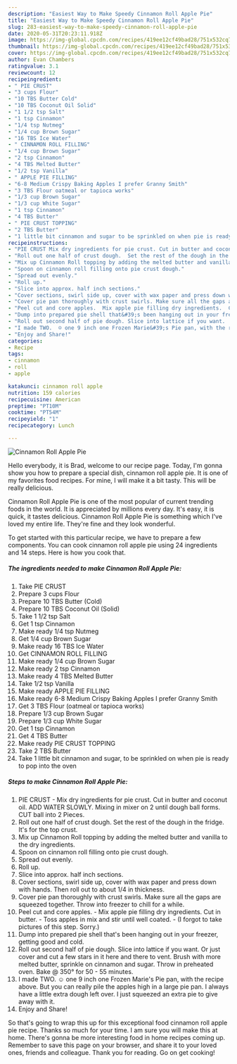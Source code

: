 ```yaml
---
description: "Easiest Way to Make Speedy Cinnamon Roll Apple Pie"
title: "Easiest Way to Make Speedy Cinnamon Roll Apple Pie"
slug: 283-easiest-way-to-make-speedy-cinnamon-roll-apple-pie
date: 2020-05-31T20:23:11.918Z
image: https://img-global.cpcdn.com/recipes/419ee12cf49bad28/751x532cq70/cinnamon-roll-apple-pie-recipe-main-photo.jpg
thumbnail: https://img-global.cpcdn.com/recipes/419ee12cf49bad28/751x532cq70/cinnamon-roll-apple-pie-recipe-main-photo.jpg
cover: https://img-global.cpcdn.com/recipes/419ee12cf49bad28/751x532cq70/cinnamon-roll-apple-pie-recipe-main-photo.jpg
author: Evan Chambers
ratingvalue: 3.1
reviewcount: 12
recipeingredient:
- " PIE CRUST"
- "3 cups Flour"
- "10 TBS Butter Cold"
- "10 TBS Coconut Oil Solid"
- "1 1/2 tsp Salt"
- "1 tsp Cinnamon"
- "1/4 tsp Nutmeg"
- "1/4 cup Brown Sugar"
- "16 TBS Ice Water"
- " CINNAMON ROLL FILLING"
- "1/4 cup Brown Sugar"
- "2 tsp Cinnamon"
- "4 TBS Melted Butter"
- "1/2 tsp Vanilla"
- " APPLE PIE FILLING"
- "6-8 Medium Crispy Baking Apples I prefer Granny Smith"
- "3 TBS Flour oatmeal or tapioca works"
- "1/3 cup Brown Sugar"
- "1/3 cup White Sugar"
- "1 tsp Cinnamon"
- "4 TBS Butter"
- " PIE CRUST TOPPING"
- "2 TBS Butter"
- "1 little bit cinnamon and sugar to be sprinkled on when pie is ready to pop into the oven"
recipeinstructions:
- "PIE CRUST Mix dry ingredients for pie crust. Cut in butter and coconut oil.  ADD WATER SLOWLY. Mixing in mixer on 2 until dough ball forms. CUT ball into 2 Pieces."
- "Roll out one half of crust dough.  Set the rest of the dough in the fridge. It&#39;s for the top crust."
- "Mix up Cinnamon Roll topping by adding the melted butter and vanilla to the dry ingredients."
- "Spoon on cinnamon roll filling onto pie crust dough."
- "Spread out evenly."
- "Roll up."
- "Slice into approx. half inch sections."
- "Cover sections, swirl side up, cover with wax paper and press down with hands. Then roll out to about 1/4 in thickness."
- "Cover pie pan thoroughly with crust swirls. Make sure all the gaps are squeezed together. Throw into freezer to chill for a while."
- "Peel cut and core apples.  Mix apple pie filling dry ingredients.  Cut in butter.  Toss apples in mix and stir until well coated.  (I forgot to take pictures of this step.  Sorry.)"
- "Dump into prepared pie shell that&#39;s been hanging out in your freezer, getting good and cold."
- "Roll out second half of pie dough. Slice into lattice if you want.  Or just cover and cut a few stars in it here and there to vent. Brush with more melted butter,  sprinkle on cinnamon and sugar. Throw in preheated oven. Bake @ 350° for 50 - 55 minutes."
- "I made TWO.  ☺ one 9 inch one Frozen Marie&#39;s Pie pan, with the recipe above. But you can really pile the apples high in a large pie pan.  I always have a little extra dough left over.  I just squeezed an extra pie to give away with it."
- "Enjoy and Share!"
categories:
- Recipe
tags:
- cinnamon
- roll
- apple

katakunci: cinnamon roll apple 
nutrition: 159 calories
recipecuisine: American
preptime: "PT10M"
cooktime: "PT54M"
recipeyield: "1"
recipecategory: Lunch

---
```



![Cinnamon Roll Apple Pie](https://img-global.cpcdn.com/recipes/419ee12cf49bad28/751x532cq70/cinnamon-roll-apple-pie-recipe-main-photo.jpg)

Hello everybody, it is Brad, welcome to our recipe page. Today, I'm gonna show you how to prepare a special dish, cinnamon roll apple pie. It is one of my favorites food recipes. For mine, I will make it a bit tasty. This will be really delicious.



Cinnamon Roll Apple Pie is one of the most popular of current trending foods in the world. It is appreciated by millions every day. It's easy, it is quick, it tastes delicious. Cinnamon Roll Apple Pie is something which I've loved my entire life. They're fine and they look wonderful.


To get started with this particular recipe, we have to prepare a few components. You can cook cinnamon roll apple pie using 24 ingredients and 14 steps. Here is how you cook that.

##### The ingredients needed to make Cinnamon Roll Apple Pie:

1. Take  PIE CRUST
1. Prepare 3 cups Flour
1. Prepare 10 TBS Butter (Cold)
1. Prepare 10 TBS Coconut Oil (Solid)
1. Take 1 1/2 tsp Salt
1. Get 1 tsp Cinnamon
1. Make ready 1/4 tsp Nutmeg
1. Get 1/4 cup Brown Sugar
1. Make ready 16 TBS Ice Water
1. Get  CINNAMON ROLL FILLING
1. Make ready 1/4 cup Brown Sugar
1. Make ready 2 tsp Cinnamon
1. Make ready 4 TBS Melted Butter
1. Take 1/2 tsp Vanilla
1. Make ready  APPLE PIE FILLING
1. Make ready 6-8 Medium Crispy Baking Apples I prefer Granny Smith
1. Get 3 TBS Flour (oatmeal or tapioca works)
1. Prepare 1/3 cup Brown Sugar
1. Prepare 1/3 cup White Sugar
1. Get 1 tsp Cinnamon
1. Get 4 TBS Butter
1. Make ready  PIE CRUST TOPPING
1. Take 2 TBS Butter
1. Take 1 little bit cinnamon and sugar, to be sprinkled on when pie is ready to pop into the oven




##### Steps to make Cinnamon Roll Apple Pie:

1. PIE CRUST - Mix dry ingredients for pie crust. Cut in butter and coconut oil.  ADD WATER SLOWLY. Mixing in mixer on 2 until dough ball forms. CUT ball into 2 Pieces.
1. Roll out one half of crust dough.  Set the rest of the dough in the fridge. It&#39;s for the top crust.
1. Mix up Cinnamon Roll topping by adding the melted butter and vanilla to the dry ingredients.
1. Spoon on cinnamon roll filling onto pie crust dough.
1. Spread out evenly.
1. Roll up.
1. Slice into approx. half inch sections.
1. Cover sections, swirl side up, cover with wax paper and press down with hands. Then roll out to about 1/4 in thickness.
1. Cover pie pan thoroughly with crust swirls. Make sure all the gaps are squeezed together. Throw into freezer to chill for a while.
1. Peel cut and core apples.  - Mix apple pie filling dry ingredients.  Cut in butter.  - Toss apples in mix and stir until well coated.  - (I forgot to take pictures of this step.  Sorry.)
1. Dump into prepared pie shell that&#39;s been hanging out in your freezer, getting good and cold.
1. Roll out second half of pie dough. Slice into lattice if you want.  Or just cover and cut a few stars in it here and there to vent. Brush with more melted butter,  sprinkle on cinnamon and sugar. Throw in preheated oven. Bake @ 350° for 50 - 55 minutes.
1. I made TWO.  ☺ one 9 inch one Frozen Marie&#39;s Pie pan, with the recipe above. But you can really pile the apples high in a large pie pan.  I always have a little extra dough left over.  I just squeezed an extra pie to give away with it.
1. Enjoy and Share!




So that's going to wrap this up for this exceptional food cinnamon roll apple pie recipe. Thanks so much for your time. I am sure you will make this at home. There's gonna be more interesting food in home recipes coming up. Remember to save this page on your browser, and share it to your loved ones, friends and colleague. Thank you for reading. Go on get cooking!

